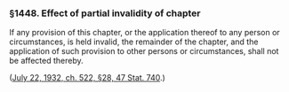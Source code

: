 ### §1448. Effect of partial invalidity of chapter ###

If any provision of this chapter, or the application thereof to any person or circumstances, is held invalid, the remainder of the chapter, and the application of such provision to other persons or circumstances, shall not be affected thereby.

([July 22, 1932, ch. 522, §28, 47 Stat. 740](/statviewer.htm?volume=47&page=740).)